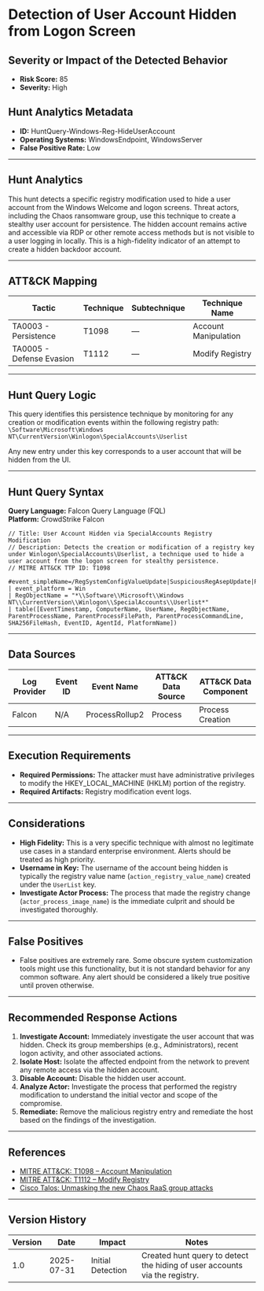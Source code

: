 # Detection of User Account Hidden from Logon Screen

## Severity or Impact of the Detected Behavior
- **Risk Score:** 85
- **Severity:** High

## Hunt Analytics Metadata

- **ID:** HuntQuery-Windows-Reg-HideUserAccount
- **Operating Systems:** WindowsEndpoint, WindowsServer
- **False Positive Rate:** Low

---

## Hunt Analytics

This hunt detects a specific registry modification used to hide a user account from the Windows Welcome and logon screens. Threat actors, including the Chaos ransomware group, use this technique to create a stealthy user account for persistence. The hidden account remains active and accessible via RDP or other remote access methods but is not visible to a user logging in locally. This is a high-fidelity indicator of an attempt to create a hidden backdoor account.

---

## ATT&CK Mapping

| Tactic                        | Technique   | Subtechnique | Technique Name                                 |
|-------------------------------|-------------|--------------|------------------------------------------------|
| TA0003 - Persistence          | T1098       | —            | Account Manipulation                           |
| TA0005 - Defense Evasion      | T1112       | —            | Modify Registry                                |

---

## Hunt Query Logic

This query identifies this persistence technique by monitoring for any creation or modification events within the following registry path:
`\Software\Microsoft\Windows NT\CurrentVersion\Winlogon\SpecialAccounts\Userlist`

Any new entry under this key corresponds to a user account that will be hidden from the UI.

---

## Hunt Query Syntax

**Query Language:** Falcon Query Language (FQL)  
**Platform:** CrowdStrike Falcon

```fql
// Title: User Account Hidden via SpecialAccounts Registry Modification
// Description: Detects the creation or modification of a registry key under Winlogon\SpecialAccounts\Userlist, a technique used to hide a user account from the logon screen for stealthy persistence.
// MITRE ATT&CK TTP ID: T1098

#event_simpleName=/RegSystemConfigValueUpdate|SuspiciousRegAsepUpdate|RegSystemConfigValueUpdate|AsepValueUpdate/i
| event_platform = Win
| RegObjectName = "*\\Software\\Microsoft\\Windows NT\\CurrentVersion\\Winlogon\\SpecialAccounts\\Userlist*"
| table([EventTimestamp, ComputerName, UserName, RegObjectName, ParentProcessName, ParentProcessFilePath, ParentProcessCommandLine, SHA256FileHash, EventID, AgentId, PlatformName])
```

---

## Data Sources

| Log Provider | Event ID | Event Name       | ATT&CK Data Source  | ATT&CK Data Component  |
|--------------|----------|------------------|---------------------|------------------------|
| Falcon       | N/A      | ProcessRollup2   | Process             | Process Creation       |

---

## Execution Requirements

- **Required Permissions:** The attacker must have administrative privileges to modify the HKEY_LOCAL_MACHINE (HKLM) portion of the registry.
- **Required Artifacts:** Registry modification event logs.

---

## Considerations

- **High Fidelity:** This is a very specific technique with almost no legitimate use cases in a standard enterprise environment. Alerts should be treated as high priority.
- **Username in Key:** The username of the account being hidden is typically the registry value name (`action_registry_value_name`) created under the `UserList` key.
- **Investigate Actor Process:** The process that made the registry change (`actor_process_image_name`) is the immediate culprit and should be investigated thoroughly.

---

## False Positives

- False positives are extremely rare. Some obscure system customization tools might use this functionality, but it is not standard behavior for any common software. Any alert should be considered a likely true positive until proven otherwise.

---

## Recommended Response Actions

1.  **Investigate Account:** Immediately investigate the user account that was hidden. Check its group memberships (e.g., Administrators), recent logon activity, and other associated actions.
2.  **Isolate Host:** Isolate the affected endpoint from the network to prevent any remote access via the hidden account.
3.  **Disable Account:** Disable the hidden user account.
4.  **Analyze Actor:** Investigate the process that performed the registry modification to understand the initial vector and scope of the compromise.
5.  **Remediate:** Remove the malicious registry entry and remediate the host based on the findings of the investigation.

---

## References

- [MITRE ATT&CK: T1098 – Account Manipulation](https://attack.mitre.org/techniques/T1098/)
- [MITRE ATT&CK: T1112 – Modify Registry](https://attack.mitre.org/techniques/T1112/)
- [Cisco Talos: Unmasking the new Chaos RaaS group attacks](https://blog.talosintelligence.com/new-chaos-ransomware/)

---

## Version History

| Version | Date       | Impact            | Notes                                                              |
|---------|------------|-------------------|--------------------------------------------------------------------|
| 1.0     | 2025-07-31 | Initial Detection | Created hunt query to detect the hiding of user accounts via the registry. |
